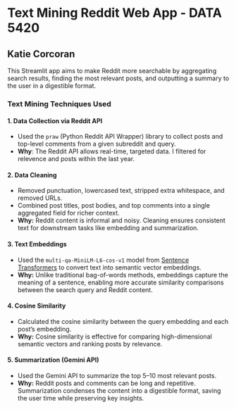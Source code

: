 # Text Mining Reddit Web App - DATA 5420

## Katie Corcoran

This Streamlit app aims to make Reddit more searchable by aggregating search results, finding the most relevant posts, and outputting a summary to the user in a digestible format.

### Text Mining Techniques Used

#### 1. **Data Collection via Reddit API**
- Used the `praw` (Python Reddit API Wrapper) library to collect posts and top-level comments from a given subreddit and query.
- **Why**: The Reddit API allows real-time, targeted data. I filtered for relevence and posts within the last year.

#### 2. **Data Cleaning**
- Removed punctuation, lowercased text, stripped extra whitespace, and removed URLs.
- Combined post titles, post bodies, and top comments into a single aggregated field for richer context.
- **Why:** Reddit content is informal and noisy. Cleaning ensures consistent text for downstream tasks like embedding and summarization.

#### 3. **Text Embeddings**
- Used the `multi-qa-MiniLM-L6-cos-v1` model from [Sentence Transformers](https://www.sbert.net) to convert text into semantic vector embeddings.
- **Why:** Unlike traditional bag-of-words methods, embeddings capture the meaning of a sentence, enabling more accurate similarity comparisons between the search query and Reddit content.

#### 4. **Cosine Similarity**
- Calculated the cosine similarity between the query embedding and each post’s embedding.
- **Why:** Cosine similarity is effective for comparing high-dimensional semantic vectors and ranking posts by relevance.

#### 5. **Summarization (Gemini API)**
- Used the Gemini API to summarize the top 5–10 most relevant posts.
- **Why:** Reddit posts and comments can be long and repetitive. Summarization condenses the content into a digestible format, saving the user time while preserving key insights.